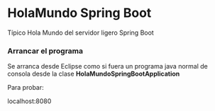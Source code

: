 # HolaMundo Spring Boot

Típico Hola Mundo del servidor ligero Spring Boot

### Arrancar el programa

Se arranca desde Eclipse como si fuera un programa java normal de consola desde la clase __HolaMundoSpringBootApplication__

Para probar:

localhost:8080

